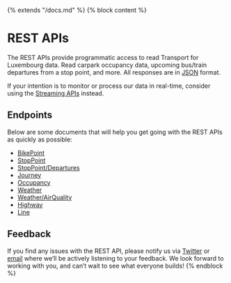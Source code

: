 {% extends "/docs.md" %}
{% block content %}
# REST APIs
The REST APIs provide programmatic access to read Transport for Luxembourg data. Read carpark occupancy data, upcoming bus/train departures from a stop point, and more. All responses are in [JSON](https://en.wikipedia.org/wiki/JSON) format.

If your intention is to monitor or process our data in real-time, consider using the [Streaming APIs](/Streaming_APIs.md) instead.

## Endpoints
Below are some documents that will help you get going with the REST APIs as quickly as possible:

- [BikePoint](/RESTAPIs/BikePoint.md)
- [StopPoint](/RESTAPIs/StopPoint.md)
- [StopPoint/Departures](/RESTAPIs/StopPoint/departures.md)
- [Journey](/RESTAPIs/Journey.md)
- [Occupancy](/RESTAPIs/Occupancy.md)
- [Weather](/RESTAPIs/Weather.md)
- [Weather/AirQuality](/RESTAPIs/Weather/airquality.md)
- [Highway](/RESTAPIs/Highway.md)
- [Line](/RESTAPIs/Line.md)

## Feedback
If you find any issues with the REST API, please notify us via [Twitter](https://twitter.com/TfLlu) or [email](mailto:tfl@ion.lu) where we’ll be actively listening to your feedback. We look forward to working with you, and can’t wait to see what everyone builds!
{% endblock %}
